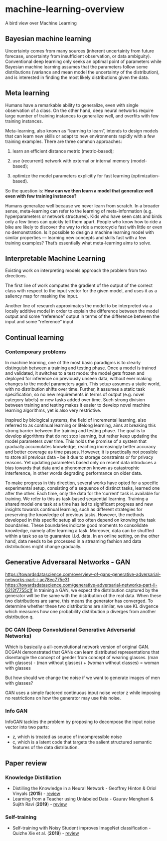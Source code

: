 # machine-learning-overview
A bird view over Machine Learning

## Bayesian machine learning
Uncertainty comes from many sources (inherent uncertainty from future forecase, uncertainty from insufficient observation, or data ambiguity).
Conventional deep learning only seeks an optimal point of parameters while Bayesian machine learning assumes that the parameters follow some distributions (variance and mean model the uncertainty of the distribution), and is interested in finding the most likely distributions given the data. 

## Meta learning
Humans have a remarkable ability to generalize, even with single observation of a class. On the other hand, deep neural networks require large number of training instances to generalize well, and overfits with few training instances.

Meta-learning, also known as “learning to learn”, intends to design models that can learn new skills or adapt to new environments rapidly with a few training examples. There are three common approaches: 

1) learn an efficient distance metric (metric-based); 

2) use (recurrent) network with external or internal memory (model-based); 

3) optimize the model parameters explicitly for fast learning (optimization-based).

So the question is: **How can we then learn a model that generalize well even with few training instances?**

Humans generalize well because we never learn from scratch. In a broader sense, meta-learning can refer to the learning of meta-information (e.g. hyperparameters or network structures). Kids who have seen cats and birds only a few times can quickly tell them apart. People who know how to ride a bike are likely to discover the way to ride a motorcycle fast with little or even no demonstration. Is it possible to design a machine learning model with similar properties — learning new concepts and skills fast with a few training examples? That’s essentially what meta-learning aims to solve.

## Interpretable Machine Learning
Existing work on interpreting models approach the problem
from two directions.

The first line of work computes the
gradient of the output of the correct class with respect to the
input vector for the given model, and uses it as a saliency
map for masking the input.

Another line
of research approximates the model to be interpreted via
a locally additive model in order to explain the difference
between the model output and some “reference” output in
terms of the difference between the input and some “reference” input

## Continual learning
### Contemporary problems
In machine learning, one of the most basic paradigms is
to clearly distinguish between a training and testing phase.
Once a model is trained and validated, it switches to a test
mode: the model gets frozen and deployed for inference
on previously unseen data, without ever making changes to
the model parameters again. This setup assumes a static
world, with no distribution shifts over time. Further, it assumes a static task specification, so no new requirements in
terms of output (e.g. novel category labels) or new tasks
added over time. Such strong division between training and
testing makes it easier to develop novel machine learning
algorithms, yet is also very restrictive.

Inspired by biological systems, the field of incremental
learning, also referred to as continual learning or lifelong
learning, aims at breaking this strong barrier
between the training and testing phase. The goal is to develop algorithms that do not stop learning, but rather keep
updating the model parameters over time. This holds the
promise of a system that gradually accumulates knowledge,
reaching increasingly better accuracy and better coverage as
time passes. However, it is practically not possible to store
all previous data - be it due to storage constraints or for privacy reasons. Yet updating parameters based only on recent
data introduces a bias towards that data and a phenomenon
known as catastrophic interference, in other words degrading performance on older data.

To make progress in this direction, several works have
opted for a specific experimental setup, consisting of a sequence of distinct tasks, learned one after the other. Each
time, only the data for the ‘current’ task is available for
training. We refer to this as task-based sequential learning.
Training a shared model one task at a time has led to significant progress and new insights towards continual learning,
such as different strategies for preserving the knowledge of
previous tasks. However, the methods developed in this specific setup all too often depend on knowing the task boundaries. These boundaries indicate good
moments to consolidate knowledge, namely after learning a
task. Moreover, data can be shuffled within a task so as to
guarantee i.i.d. data. In an online setting, on the other hand,
data needs to be processed in a streaming fashion and data
distributions might change gradually.

## Generative Adversaral Networks - GAN
https://towardsdatascience.com/overview-of-gans-generative-adversarial-networks-part-i-ac78ec775e31
https://towardsdatascience.com/generative-adversarial-networks-part-ii-6212f7755c1f
In training a GAN, we expect the distribution captured by the generator will be the same with the distribution of the real data. When these two distributions are same, this means the generator has converged. To determine whether these two distributions are similar, we use KL divgence which measures how one probability distribution p diverges from another distribution q.
### DC GAN  (Deep Convolutional Generative Adversarial Networks)
Which is basically a all-convolutional network version of original GAN. DCGAN demonstrated that GANs can learn distributed representations that disentangle the concept of gender from concept of wearing glasses. 
(man with glasses) - (man without glasses) + (woman without classes) = woman with glasses

But how should we change the noise if we want to generate images of men with glasses?

GAN uses a simple factored continuous input noise vector z while imposing no restrictions on how the generator may use this noise.

### Info GAN
InfoGAN tackles the problem by proposing to decompose the input noise vector into two parts:

- z, which is treated as source of incompressible noise
- c, which is a latent code that targets the salient structured semantic features of
the data distribution.

## Paper review
### Knowledge Distillation
- <a name="todo"></a> Distilling the Knowledge in a Neural Network - Geoffrey Hinton & Oriol Vinyals (**2015**) - [review ](https://github.com/luulinh90s/paper-review-continual-learning/blob/master/distillation.md) 
- <a name="todo"></a> Learning from a Teacher using Unlabeled Data - Gaurav Menghani & Sujith Ravi (**2019**) - [review ](https://github.com/luulinh90s/paper-review-continual-learning/blob/master/distillation2.md) 
### Self-training
- <a name="todo"></a> Self-training with Noisy Student improves ImageNet classification - Quizhe Xie et al. (**2019**) - [review ](https://github.com/luulinh90s/paper-review-continual-learning/blob/master/self_training.md) 
